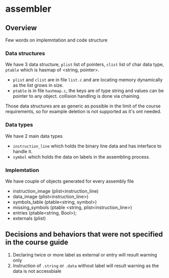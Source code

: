 # assembler
## Overview
Few words on implemntation and code structure
### Data structures
We have 3 data structure, `plist` list of pointers, `clist` list of char data type, `ptable` which is hasmap of <string, pointer>.
- `plist` and `clist` are in file `list.c` and are locating memory dynamically as the list grows in size.
- `ptable` is in file `hashmap.c`, the keys are of type string and values can be pointer to any object. collision handling is done via chaining.

Those data structures are as generic as possible in the limit of the course requirements, so for example deletion is not supported as it's ont needed.
### Data types 
We have 2 main data types
- `instruction_line` which holds the binary line data and has interface to handle it.
- `symbol` which holds the data on labels in the assembling process.
### Implemtation
We have couple of objects generated for every assembly file 
- instruction_image (plist<instruction_line)
- data_image (plist<instruction_line>)
- symbols_table (ptable<string, symbol>)
- missing_symbols (ptable <string, plist<instruction_line>)
- entries (ptable<string, Bool>);
- externals (plist<string>)
## Decisions and behaviors that were not specified in the course guide
1. Declaring twice or more label as external or entry will result warning only
2. Instruction of `.string` or `.data` without label will result warning as the data is not accessbiale
